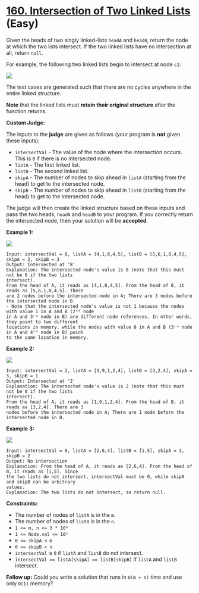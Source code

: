 # [160. Intersection of Two Linked Lists][link] (Easy)

[link]: https://leetcode.com/problems/intersection-of-two-linked-lists/

Given the heads of two singly linked-lists `headA` and `headB`, return the node at which the two
lists intersect. If the two linked lists have no intersection at all, return `null`.

For example, the following two linked lists begin to intersect at node `c1`:

![](https://assets.leetcode.com/uploads/2021/03/05/160_statement.png)

The test cases are generated such that there are no cycles anywhere in the entire linked structure.

**Note** that the linked lists must **retain their original structure** after the function returns.

**Custom Judge:**

The inputs to the **judge** are given as follows (your program is **not** given these inputs):

- `intersectVal` \- The value of the node where the intersection occurs. This is `0` if there is no
intersected node.
- `listA` \- The first linked list.
- `listB` \- The second linked list.
- `skipA` \- The number of nodes to skip ahead in `listA` (starting from the head) to get to the
intersected node.
- `skipB` \- The number of nodes to skip ahead in `listB` (starting from the head) to get to the
intersected node.

The judge will then create the linked structure based on these inputs and pass the two heads,
`headA` and `headB` to your program. If you correctly return the intersected node, then your
solution will be **accepted**.

**Example 1:**

![](https://assets.leetcode.com/uploads/2021/03/05/160_example_1_1.png)

```
Input: intersectVal = 8, listA = [4,1,8,4,5], listB = [5,6,1,8,4,5], skipA = 2, skipB = 3
Output: Intersected at '8'
Explanation: The intersected node's value is 8 (note that this must not be 0 if the two lists
intersect).
From the head of A, it reads as [4,1,8,4,5]. From the head of B, it reads as [5,6,1,8,4,5]. There
are 2 nodes before the intersected node in A; There are 3 nodes before the intersected node in B.
- Note that the intersected node's value is not 1 because the nodes with value 1 in A and B (2ⁿᵈ node
in A and 3ʳᵈ node in B) are different node references. In other words, they point to two different
locations in memory, while the nodes with value 8 in A and B (3ʳᵈ node in A and 4ᵗʰ node in B) point
to the same location in memory.
```

**Example 2:**

![](https://assets.leetcode.com/uploads/2021/03/05/160_example_2.png)

```
Input: intersectVal = 2, listA = [1,9,1,2,4], listB = [3,2,4], skipA = 3, skipB = 1
Output: Intersected at '2'
Explanation: The intersected node's value is 2 (note that this must not be 0 if the two lists
intersect).
From the head of A, it reads as [1,9,1,2,4]. From the head of B, it reads as [3,2,4]. There are 3
nodes before the intersected node in A; There are 1 node before the intersected node in B.
```

**Example 3:**

![](https://assets.leetcode.com/uploads/2021/03/05/160_example_3.png)

```
Input: intersectVal = 0, listA = [2,6,4], listB = [1,5], skipA = 3, skipB = 2
Output: No intersection
Explanation: From the head of A, it reads as [2,6,4]. From the head of B, it reads as [1,5]. Since
the two lists do not intersect, intersectVal must be 0, while skipA and skipB can be arbitrary
values.
Explanation: The two lists do not intersect, so return null.
```

**Constraints:**

- The number of nodes of `listA` is in the `m`.
- The number of nodes of `listB` is in the `n`.
- `1 <= m, n <= 3 * 10⁴`
- `1 <= Node.val <= 10⁵`
- `0 <= skipA < m`
- `0 <= skipB < n`
- `intersectVal` is `0` if `listA` and `listB` do not intersect.
- `intersectVal == listA[skipA] == listB[skipB]` if `listA` and `listB` intersect.

**Follow up:** Could you write a solution that runs in `O(m + n)` time and use only `O(1)` memory?
